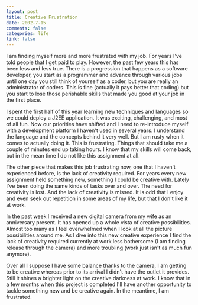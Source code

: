 ```yaml
--- 
layout: post
title: Creative Frustration
date: 2002-7-15
comments: false
categories: life
link: false
---
```

I am finding myself more and more frustrated with my job. For years I've told people that I get paid to play. However, the past few years this has been less and less true. There is a progression that happens as a software developer, you start as a programmer and advance through various jobs until one day you still think of yourself as a coder, but you are really an administrator of coders. This is fine (actually it pays better that coding) but you start to lose those perishable skills that made you good at your job in the first place.

I spent the first half of this year learning new techniques and languages so we could deploy a J2EE application. It was exciting, challenging, and most of all fun. Now our priorities have shifted and I need to re-introduce myself with a development platform I haven't used in several years. I understand the language and the concepts behind it very well. But I am rusty when it comes to actually doing it. This is frustrating. Things that should take me a couple of minutes end up taking hours. I know that my skills will come back, but in the mean time I do not like this assignment at all.

The other piece that makes this job frustrating now, one that I haven't experienced before, is the lack of creativity required. For years every new assignment held something new, something I could be creative with. Lately I've been doing the same kinds of tasks over and over. The need for creativity is lost. And the lack of creativity is missed. It is odd that I enjoy and even seek out repetition in some areas of my life, but that I don't like it at work.

In the past week I received a new digital camera from my wife as an anniversary present. It has opened up a whole vista of creative possibilities. Almost too many as I feel overwhelmed when I look at all the picture possibilities around me. As I dive into this new creative experience I find the lack of creativity required currently at work less bothersome (I am finding release through the camera) and more troubling (work just isn't as much fun anymore).

Over all I suppose I have some balance thanks to the camera, I am getting to be creative whereas prior to its arrival I didn't have the outlet it provides. Still it shines a brighter light on the creative darkness at work. I know that in a few months when this project is completed I'll have another opportunity to tackle something new and be creative again. In the meantime, I am frustrated.
